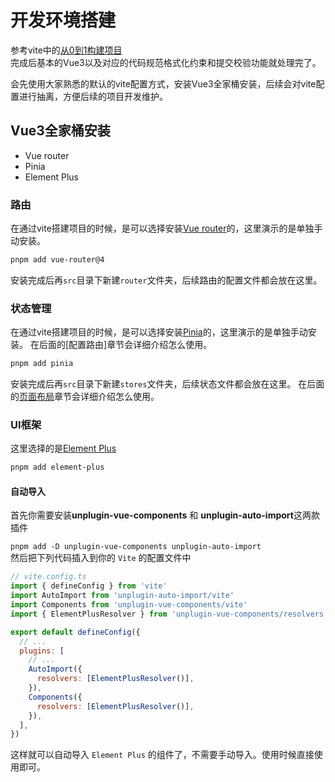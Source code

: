 # 开发环境搭建

参考vite中的[从0到1构建项目](/packages/vite/_sort.4_从0到1构建项目.html)  
完成后基本的Vue3以及对应的代码规范格式化约束和提交校验功能就处理完了。

会先使用大家熟悉的默认的vite配置方式，安装Vue3全家桶安装，后续会对vite配置进行抽离，方便后续的项目开发维护。

## Vue3全家桶安装

- Vue router
- Pinia
- Element Plus

### 路由

在通过vite搭建项目的时候，是可以选择安装[Vue router](https://router.vuejs.org/zh/introduction.html)的，这里演示的是单独手动安装。

```bash
pnpm add vue-router@4
```

安装完成后再`src`目录下新建`router`文件夹，后续路由的配置文件都会放在这里。

### 状态管理

在通过vite搭建项目的时候，是可以选择安装[Pinia](https://pinia.vuejs.org/zh/getting-started.html)的，这里演示的是单独手动安装。
在后面的[配置路由]章节会详细介绍怎么使用。

```bash
pnpm add pinia
```

安装完成后再`src`目录下新建`stores`文件夹，后续状态文件都会放在这里。
在后面的[页面布局](/packages/admin-framework/_sort.3_2.页面布局)章节会详细介绍怎么使用。

### UI框架

这里选择的是[Element Plus](https://element-plus.org/zh-CN/guide/installation.html)

```bash
pnpm add element-plus
```

#### 自动导入

首先你需要安装**unplugin-vue-components** 和 **unplugin-auto-import**这两款插件  

`pnpm add -D unplugin-vue-components unplugin-auto-import`  
然后把下列代码插入到你的 `Vite` 的配置文件中

```js
// vite.config.ts
import { defineConfig } from 'vite'
import AutoImport from 'unplugin-auto-import/vite'
import Components from 'unplugin-vue-components/vite'
import { ElementPlusResolver } from 'unplugin-vue-components/resolvers'

export default defineConfig({
  // ...
  plugins: [
    // ...
    AutoImport({
      resolvers: [ElementPlusResolver()],
    }),
    Components({
      resolvers: [ElementPlusResolver()],
    }),
  ],
})
```

这样就可以自动导入 `Element Plus` 的组件了，不需要手动导入。使用时候直接使用即可。
